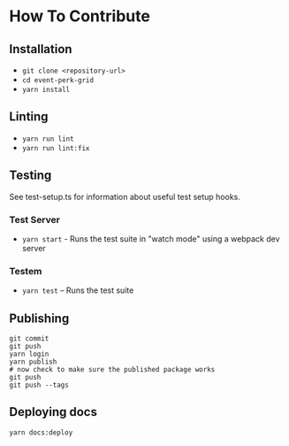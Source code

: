 # How To Contribute

## Installation

- `git clone <repository-url>`
- `cd event-perk-grid`
- `yarn install`

## Linting

- `yarn run lint`
- `yarn run lint:fix`

## Testing

See test-setup.ts for information about useful test setup hooks.

### Test Server

- `yarn start` - Runs the test suite in "watch mode" using a webpack dev server

### Testem

- `yarn test` – Runs the test suite

## Publishing

```shell
git commit
git push
yarn login
yarn publish
# now check to make sure the published package works
git push
git push --tags
```

## Deploying docs

```shell
yarn docs:deploy
```
